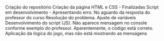 Criação do repositório
Criação da página HTML e CSS - Finalizadas
Script em desenvolvimento - Apresentando erro. No aguardo da resposta do professor do curso
Resolução do problema. Ajuste de variáveis
Desenvolvimento do script (JS). Não aparece mensagem no console conforme exemplo do professor. Aparentemente, o código está correto.
Aplicação da lógica do jogo, mas não está mostrando as mensagens
